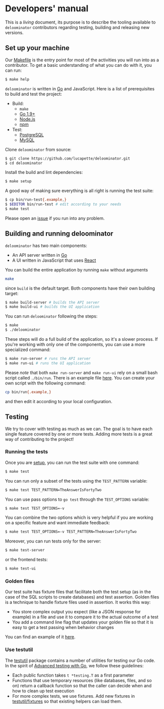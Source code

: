 # Developers' manual

This is a _living_ document, its purpose is to describe the tooling available
to `deloominator` contributors regarding testing, building and releasing new
versions.

## Set up your machine

Our [Makefile](/Makefile) is the entry point for most of the activities you
will run into as a contributor. To get a basic understanding of what you can
do with it, you can run:

```sh
$ make help
```

`deloominator` is written in [Go](https://golang.org/) and JavaScript. Here is a
list of prerequisites to build and test the project:

- Build:
  - `make`
  - [Go 1.9+](http://golang.org/doc/install)
  - [Node.js](https://nodejs.org/en/)
  - [npm](https://www.npmjs.com/)
- Test:
  - [PostgreSQL](https://www.postgresql.org/)
  - [MySQL](https://www.mysql.com/)

Clone `deloominator` from source:

```sh
$ git clone https://github.com/lucapette/deloominator.git
$ cd deloominator
```

Install the build and lint dependencies:

```sh
$ make setup
```

A good way of making sure everything is all right is running the test suite:

```sh
$ cp bin/run-test{.example,}
$ $EDITOR bin/run-test # edit according to your needs
$ make test
```

Please open an [issue](https://github.com/lucapette/deloominator/issues/new)
if you run into any problem.

## Building and running deloominator

`deloominator` has two main components:

- An API server written in [Go](https::/golang.org)
- A UI written in JavaScript that uses
  [React](https://facebook.github.io/react/)

You can build the entire application by running `make` without arguments

```sh
make
```

since `build` is the default target. Both components have their own building
target:

```sh
$ make build-server # builds the API server
$ make build-ui # builds the UI application
```

You can run `deloominator` following the steps:

```sh
$ make
$ ./deloominator
```

These steps will do a full build of the application, so it's a slower process.
If you're working with only one of the components, you can use a more
specialized command:

```sh
$ make run-server # runs the API server
$ make run-ui # runs the UI application
```

Please *note* that both `make run-server` and `make run-ui` rely on a small bash
script called `./bin/run`. There is an example file [here](bin/run.example). You
can create your own script with the following command:

```sh
cp bin/run{.example,}
```

and then edit it according to your local configuration.

## Testing

We try to cover with testing as much as we can. The goal is to have each single
feature covered by one or more tests. Adding more tests is a great way of
contributing to the project!

### Running the tests

Once you are [setup](#setup-your-machine), you can run the test suite with one
command:

```sh
$ make test
```

You can run only a subset of the tests using the `TEST_PATTERN` variable:

```sh
$ make test TEST_PATTERN=TheAnswerIsFortyTwo
```

You can use pass options to `go test` through the `TEST_OPTIONS` variable:

```sh
$ make test TEST_OPTIONS=-v
```

You can combine the two options which is very helpful if you are working on a
specific feature and want immediate feedback:

```sh
$ make test TEST_OPTIONS=-v TEST_PATTERN=TheAnswerIsFortyTwo
```

Moreover, you can run tests only for the server:

```sh
$ make test-server
```

or the frontend tests:

```sh
$ make test-ui
```

### Golden files

Our test suite has fixture files that facilitate both the test setup (as in the
case of the SQL scripts to create databases) and test assertion. Golden files
is a technique to handle fixture files used in assertion. It works this way:

- You store complex output you expect (like a JSON response for example) in a
  file and use it to compare it to the actual outcome of a test
- You add a command line flag that updates your golden file so that it is easy
  to get a test passing when behavior changes

You can find an example of it [here](/pkg/api/graphql_test.go).

### Use testutil

The [testutil](pkg/testutil) package contains a number of utilities for testing
our Go code. In the spirit of [Advanced testing with
Go](https://speakerdeck.com/mitchellh/advanced-testing-with-go), we follow these
guidelines:

- Each public function takes `t *testing.T` as a first parameter
- Functions that use temporary resources (like databases, files, and so on)
  return a callback function so that the caller can decide when and how to
  clean up test execution
- For more complex tests, we use fixtures. Add new fixtures in
  [testutil/fixtures](pkg/testutil/fixtures) so that existing helpers can load
  them.
